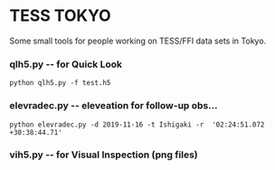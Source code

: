 # TESS TOKYO

Some small tools for people working on TESS/FFI data sets in Tokyo.

### qlh5.py -- for Quick Look

```
python qlh5.py -f test.h5
```

### elevradec.py -- eleveation for follow-up obs...


```
python elevradec.py -d 2019-11-16 -t Ishigaki -r  '02:24:51.072 +30:38:44.71' 
```

### vih5.py -- for Visual Inspection (png files)
